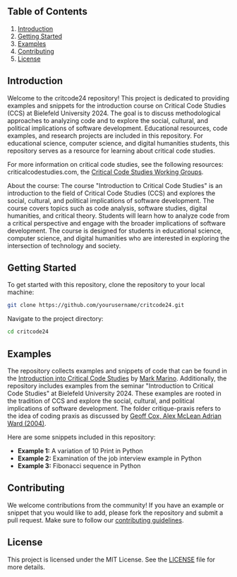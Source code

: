 ## Table of Contents

1. [Introduction](#introduction)
2. [Getting Started](#getting-started)
3. [Examples](#examples)
4. [Contributing](#contributing)
5. [License](#license)

## Introduction

Welcome to the critcode24 repository! This project is dedicated to providing examples and snippets for the introduction course on Critical Code Studies (CCS) at Bielefeld University 2024. The goal is to discuss methodological approaches to analyzing code and to explore the social, cultural, and political implications of software development. Educational resources, code examples, and research projects are included in this repository. For educational science, computer science, and digital humanities students, this repository serves as a resource for learning about critical code studies.

For more information on critical code studies, see the following resources: criticalcodestudies.com, the [Critical Code Studies Working Groups](https://wg.criticalcodestudies.com/).

About the course: The course "Introduction to Critical Code Studies" is an introduction to the field of Critical Code Studies (CCS) and explores the social, cultural, and political implications of software development. The course covers topics such as code analysis, software studies, digital humanities, and critical theory. Students will learn how to analyze code from a critical perspective and engage with the broader implications of software development. The course is designed for students in educational science, computer science, and digital humanities who are interested in exploring the intersection of technology and society.

## Getting Started

To get started with this repository, clone the repository to your local machine:

```bash
git clone https://github.com/yourusername/critcode24.git
```

Navigate to the project directory:

```bash
cd critcode24
```

## Examples

The repository collects examples and snippets of code that can be found in the [Introduction into Critical Code Studies](https://mitpress.mit.edu/9780262043656/critical-code-studies/) by [Mark Marino](https://github.com/markcmarino). Additionally, the repository includes examples from the seminar "Introduction to Critical Code Studies" at Bielefeld University 2024. These examples are rooted in the tradition of CCS and explore the social, cultural, and political implications of software development. The folder critique-praxis refers to the idea of coding praxis as discussed by [Geoff Cox, Alex McLean Adrian Ward (2004)](https://monoskop.org/File:Cox_McLean_Ward_2004_Coding_Praxis_Reconsidering_the_Aesthetics_of_Code.pdf).

Here are some snippets included in this repository:

- **Example 1:** A variation of 10 Print in Python
- **Example 2:** Examination of the job interview example in Python
- **Example 3:** Fibonacci sequence in Python

## Contributing

We welcome contributions from the community! If you have an example or snippet that you would like to add, please fork the repository and submit a pull request. Make sure to follow our [contributing guidelines](CONTRIBUTING.md).

## License

This project is licensed under the MIT License. See the [LICENSE](LICENSE) file for more details.